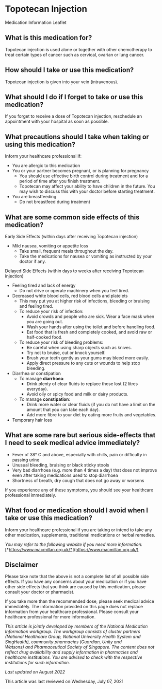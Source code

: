 # Topotecan Injection

Medication Information Leaflet

What is this medication for?
----------------------------

Topotecan injection is used alone or together with other chemotherapy to treat certain types of cancer such as cervical, ovarian or lung cancer.

How should I take or use this medication?
-----------------------------------------

Topotecan injection is given into your vein (intravenous).

What should I do if I forget to take or use this medication?
------------------------------------------------------------

If you forget to receive a dose of Topotecan injection, reschedule an appointment with your hospital as soon as possible.

What precautions should I take when taking or using this medication?
--------------------------------------------------------------------

Inform your healthcare professional if:

* You are allergic to this medication
* You or your partner becomes pregnant, or is planning for pregnancy
  + You should use effective birth control during treatment and for a period of time after you finish treatment.
  + Topotecan may affect your ability to have children in the future. You may wish to discuss this with your doctor before starting treatment.
* You are breastfeeding
  + Do not breastfeed during treatment

What are some common side effects of this medication?
-----------------------------------------------------

Early Side Effects (within days after receiving Topotecan injection)

* Mild nausea, vomiting or appetite loss
  + Take small, frequent meals throughout the day.
  + Take the medications for nausea or vomiting as instructed by your doctor if any.

Delayed Side Effects (within days to weeks after receiving Topotecan injection)

* Feeling tired and lack of energy
  + Do not drive or operate machinery when you feel tired.
* Decreased white blood cells, red blood cells and platelets
  + This may put you at higher risk of infections, bleeding or bruising and feeling tired.
  + To reduce your risk of infection:
    - Avoid crowds and people who are sick. Wear a face mask when you are going out.
    - Wash your hands after using the toilet and before handling food.
    - Eat food that is fresh and completely cooked, and avoid raw or half-cooked food.
  + To reduce your risk of bleeding problems:
    - Be careful when using sharp objects such as knives.
    - Try not to bruise, cut or knock yourself.
    - Brush your teeth gently as your gums may bleed more easily.
    - Apply direct pressure to any cuts or wounds to help stop bleeding.
* Diarrhea or constipation
  + To manage **diarrhoea**:
    - Drink plenty of clear fluids to replace those lost (2 litres everyday).
    - Avoid oily or spicy food and milk or dairy products.
  + To manage **constipation**:
    - Drink more water or clear fluids (if you do not have a limit on the amount that you can take each day).
    - Add more fibre to your diet by eating more fruits and vegetables.
* Temporary hair loss

What are some rare but serious side-effects that I need to seek medical advice immediately?
-------------------------------------------------------------------------------------------

* Fever of 38° C and above, especially with chills, pain or difficulty in passing urine
* Unusual bleeding, bruising or black sticky stools
* Very bad diarrhoea (e.g. more than 4 times a day) that does not improve even after taking medications used to stop diarrhoea
* Shortness of breath, dry cough that does not go away or worsens

If you experience any of these symptoms, you should see your healthcare professional immediately.

What food or medication should I avoid when I take or use this medication?
--------------------------------------------------------------------------

Inform your healthcare professional if you are taking or intend to take any other medication, supplements, traditional medications or herbal remedies.

*You may refer to the following website if you need more information:* [*https://www.macmillan.org.uk/*](https://www.macmillan.org.uk/)

Disclaimer
----------

Please take note that the above is not a complete list of all possible side effects. If you have any concerns about your medication or if you have other side effects that you think are caused by this medication, please consult your doctor or pharmacist.

If you take more than the recommended dose, please seek medical advice immediately. The information provided on this page does not replace information from your healthcare professional. Please consult your healthcare professional for more information.

*This article is jointly developed by members of the National Medication Information workgroup. The workgroup consists of cluster partners (National Healthcare Group, National University Health System and SingHealth), community pharmacies (Guardian, Unity and Watsons) and Pharmaceutical Society of Singapore. The content does not reflect drug availability and supply information in pharmacies and healthcare institutions. You are advised to check with the respective institutions for such information.*

*Last updated on August 2022*

This article was last reviewed on
Wednesday, July 07, 2021